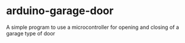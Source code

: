 # arduino-garage-door
A simple program to use a microcontroller for opening and closing of a garage type of door
